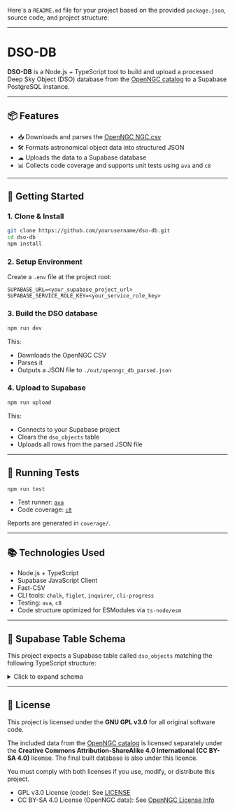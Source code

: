 Here's a `README.md` file for your project based on the provided `package.json`, source code, and project structure:

---

# DSO-DB

**DSO-DB** is a Node.js + TypeScript tool to build and upload a processed Deep Sky Object (DSO) database from the [OpenNGC catalog](https://github.com/mattiaverga/OpenNGC) to a Supabase PostgreSQL instance.

---

## 📦 Features

- 📥 Downloads and parses the [OpenNGC NGC.csv](https://raw.githubusercontent.com/mattiaverga/OpenNGC/refs/heads/master/database_files/NGC.csv)
- 🛠 Formats astronomical object data into structured JSON
- ☁ Uploads the data to a Supabase database
- 📊 Collects code coverage and supports unit tests using `ava` and `c8`

---

## 🚀 Getting Started

### 1. Clone & Install

```bash
git clone https://github.com/yourusername/dso-db.git
cd dso-db
npm install
````

### 2. Setup Environment

Create a `.env` file at the project root:

```env
SUPABASE_URL=<your_supabase_project_url>
SUPABASE_SERVICE_ROLE_KEY=<your_service_role_key>
```

### 3. Build the DSO database

```bash
npm run dev
```

This:

* Downloads the OpenNGC CSV
* Parses it
* Outputs a JSON file to `./out/openngc_db_parsed.json`

### 4. Upload to Supabase

```bash
npm run upload
```

This:

* Connects to your Supabase project
* Clears the `dso_objects` table
* Uploads all rows from the parsed JSON file

---

## 🧪 Running Tests

```bash
npm run test
```

* Test runner: [`ava`](https://github.com/avajs/ava)
* Code coverage: [`c8`](https://github.com/bcoe/c8)

Reports are generated in `coverage/`.

---

## 📚 Technologies Used

* Node.js + TypeScript
* Supabase JavaScript Client
* Fast-CSV
* CLI tools: `chalk`, `figlet`, `inquirer`, `cli-progress`
* Testing: `ava`, `c8`
* Code structure optimized for ESModules via `ts-node/esm`

---

## 📘 Supabase Table Schema

This project expects a Supabase table called `dso_objects` matching the following TypeScript structure:

<details>
<summary>Click to expand schema</summary>

Refer to the `DSORow_processed` type in `uploadToDB.ts` for detailed field documentation, including object types, magnitudes, identifiers, and source tracking.

</details>

---

## 📝 License

This project is licensed under the **GNU GPL v3.0** for all original software code.

The included data from the [OpenNGC catalog](https://github.com/mattiaverga/OpenNGC) is licensed separately under the **Creative Commons Attribution-ShareAlike 4.0 International (CC BY-SA 4.0)** license. The final built database is also under this licence.

You must comply with both licenses if you use, modify, or distribute this project.

- GPL v3.0 License (code): See [LICENSE](./LICENSE)
- CC BY-SA 4.0 License (OpenNGC data): See [OpenNGC License Info](https://github.com/mattiaverga/OpenNGC#license)

